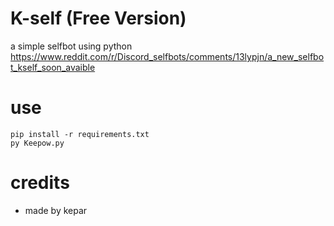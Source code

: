 # K-self (Free Version)
a simple selfbot using python
https://www.reddit.com/r/Discord_selfbots/comments/13lypjn/a_new_selfbot_kself_soon_avaible
# use
```
pip install -r requirements.txt 
py Keepow.py
```
# credits
- made by kepar
